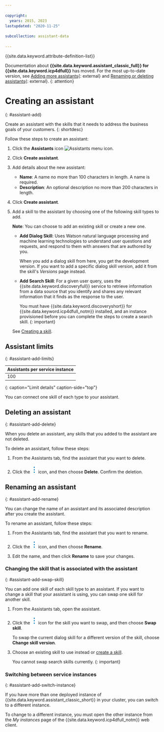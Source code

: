 ```yaml
---

copyright:
  years: 2015, 2023
lastupdated: "2020-11-25"

subcollection: assistant-data

---
```


{{site.data.keyword.attribute-definition-list}}

Documentation about **{{site.data.keyword.assistant_classic_full}} for {{site.data.keyword.icp4dfull}}** has moved. For the most up-to-date version, see [Adding more assistants](/docs/watson-assistant?topic=watson-assistant-assistant-add){: external} and [Renaming or deleting assistants](/docs/watson-assistant?topic=watson-assistant-assistant-rename-delete){: external}.
{: attention}

# Creating an assistant
{: #assistant-add}

Create an assistant with the skills that it needs to address the business goals of your customers.
{: shortdesc}

Follow these steps to create an assistant:

1.  Click the **Assistants** icon ![Assistants menu icon](images/nav-ass-icon.png).

1.  Click **Create assistant**.

1.  Add details about the new assistant:

    - **Name**: A name no more than 100 characters in length. A name is required.
    - **Description**: An optional description no more than 200 characters in length.

1.  Click **Create assistant**.

1.  Add a skill to the assistant by choosing one of the following skill types to add.

    **Note**: You can choose to add an existing skill or create a new one.

    - **Add Dialog Skill**: Uses Watson natural language processing and machine learning technologies to understand user questions and requests, and respond to them with answers that are authored by you.

      When you add a dialog skill from here, you get the development version. If you want to add a specific dialog skill version, add it from the skill's *Versions* page instead.

    - **Add Search Skill**: For a given user query, uses the {{site.data.keyword.discoveryfull}} service to retrieve information from a data source that you identify and shares any relevant information that it finds as the response to the user.

      You must have {{site.data.keyword.discoveryshort}} for {{site.data.keyword.icp4dfull_notm}} installed, and an instance provisioned before you can complete the steps to create a search skill.
      {: important}

    See [Creating a skill](/docs/assistant-data?topic=assistant-data-skill-add).

## Assistant limits
{: #assistant-add-limits}

| Assistants per service instance |
|---------------------------------|
| 100 |
{: caption="Limit details" caption-side="top"}

You can connect one skill of each type to your assistant. 

## Deleting an assistant
{: #assistant-add-delete}

When you delete an assistant, any skills that you added to the assistant are not deleted.

To delete an assistant, follow these steps:

1.  From the Assistants tab, find the assistant that you want to delete.

1.  Click the ![open and close list of options](images/kabob-beta.png) icon, and then choose **Delete**. Confirm the deletion.

## Renaming an assistant
{: #assistant-add-rename}

You can change the name of an assistant and its associated description after you create the assistant.

To rename an assistant, follow these steps:

1.  From the Assistants tab, find the assistant that you want to rename.

1.  Click the ![open and close list of options](images/kabob-beta.png) icon, and then choose **Rename**.

1.  Edit the name, and then click **Rename** to save your changes.

### Changing the skill that is associated with the assistant
{: #assistant-add-swap-skill}

You can add one skill of each skill type to an assistant. If you want to change a skill that your assistant is using, you can swap one skill for another skill.

1.  From the Assistants tab, open the assistant.

1.  Click the ![open and close list of options](images/kabob-beta.png) icon for the skill you want to swap, and then choose **Swap skill**.

    To swap the current dialog skill for a different version of the skill, choose **Change skill version**.

1.  Choose an existing skill to use instead or [create a skill](/docs/assistant-data?topic=assistant-data-skill-add).

    You cannot swap search skills currently.
    {: important}

### Switching between service instances
{: #assistant-add-switch-instance}

If you have more than one deployed instance of {{site.data.keyword.assistant_classic_short}} in your cluster, you can switch to a different instance.

To change to a different instance, you must open the other instance from the *My instances* page of the {{site.data.keyword.icp4dfull_notm}} web client.
